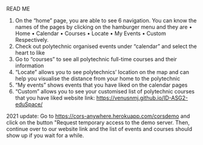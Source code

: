 READ ME
1.	On the “home” page, you are able to see 6 navigation. You can know the names of the pages by clicking on the hamburger menu and they are
•	Home
•	Calendar
•	Courses
•	Locate
•	My Events
•	Custom
Respectively.
2.	Check out polytechnic organised events under “calendar” and select the heart to like
3.	Go to “courses” to see all polytechnic full-time courses and their information
4.	“Locate” allows you to see polytechnics’ location on the map and can help you visualise the distance from your home to the polytechnic
5.	“My events” shows events that you have liked on the calendar pages
6.	“Custom” allows you to see your customised list of polytechnic courses that you have liked
website link: https://venusnmj.github.io/ID-ASG2-eduSpace/ 

2021 update: 
Go to https://cors-anywhere.herokuapp.com/corsdemo and click on the button "Request temporary access to the demo server.
Then, continue over to our website link and the list of events and courses should show up if you wait for a while.
